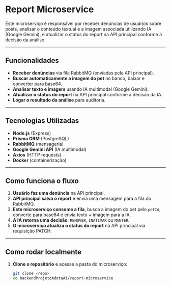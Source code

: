 # Report Microservice

Este microserviço é responsável por receber denúncias de usuários sobre posts, analisar o conteúdo textual e a imagem associada utilizando IA (Google Gemini), e atualizar o status do report na API principal conforme a decisão da análise.

---

## Funcionalidades

- **Receber denúncias** via fila RabbitMQ (enviadas pela API principal).
- **Buscar automaticamente a imagem do pet** no banco, baixar e converter para base64.
- **Analisar texto e imagem** usando IA multimodal (Google Gemini).
- **Atualizar o status do report** na API principal conforme a decisão da IA.
- **Logar o resultado da análise** para auditoria.

---

## Tecnologias Utilizadas

- **Node.js** (Express)
- **Prisma ORM** (PostgreSQL)
- **RabbitMQ** (mensageria)
- **Google Gemini API** (IA multimodal)
- **Axios** (HTTP requests)
- **Docker** (containerização)

---

## Como funciona o fluxo

1. **Usuário faz uma denúncia** na API principal.
2. **API principal salva o report** e envia uma mensagem para a fila do RabbitMQ.
3. **Este microserviço consome a fila**, busca a imagem do pet pelo `petId`, converte para base64 e envia texto + imagem para a IA.
4. **A IA retorna uma decisão**: `REMOVER`, `INATIVAR` ou `MANTER`.
5. **O microserviço atualiza o status do report** na API principal via requisição PATCH.

---

## Como rodar localmente

1. **Clone o repositório** e acesse a pasta do microserviço:

   ```sh
   git clone <repo>
   cd backendProjetoAdotaAi/report-microservice